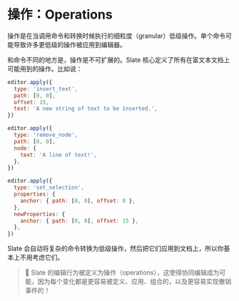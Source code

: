 # 操作：Operations

操作是在当调用命令和转换时候执行的细粒度（granular）低级操作。单个命令可能导致许多更低级的操作被应用到编辑器。

和命令不同的地方是，操作是不可扩展的。Slate 核心定义了所有在富文本文档上可能用到的操作。比如说：

```js
editor.apply({
  type: 'insert_text',
  path: [0, 0],
  offset: 15,
  text: 'A new string of text to be inserted.',
})

editor.apply({
  type: 'remove_node',
  path: [0, 0],
  node: {
    text: 'A line of text!',
  },
})

editor.apply({
  type: 'set_selection',
  properties: {
    anchor: { path: [0, 0], offset: 0 },
  },
  newProperties: {
    anchor: { path: [0, 0], offset: 15 },
  },
})
```

Slate 会自动将复杂的命令转换为低级操作，然后把它们应用到文档上，所以你基本上不用考虑它们。

> 🤖 Slate 的编辑行为被定义为操作（operations），这使得协同编辑成为可能，因为每个变化都是更容易被定义、应用、组合的，以及更容易实现撤销事件的！

